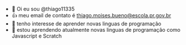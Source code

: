 - 👋 Oi eu sou @thiago11335
- 👍 meu email de contato é thiago.moises.bueno@escola.pr.gov.br
- 👀 tenho interesse de aprender novas linguas de programação
- 🌱 estou aprendendo atualmente novas linguas de programação como Javascript e Scratch
